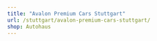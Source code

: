 ```yaml
---
title: "Avalon Premium Cars Stuttgart"
url: /stuttgart/avalon-premium-cars-stuttgart/
shop: Autohaus
---
```

